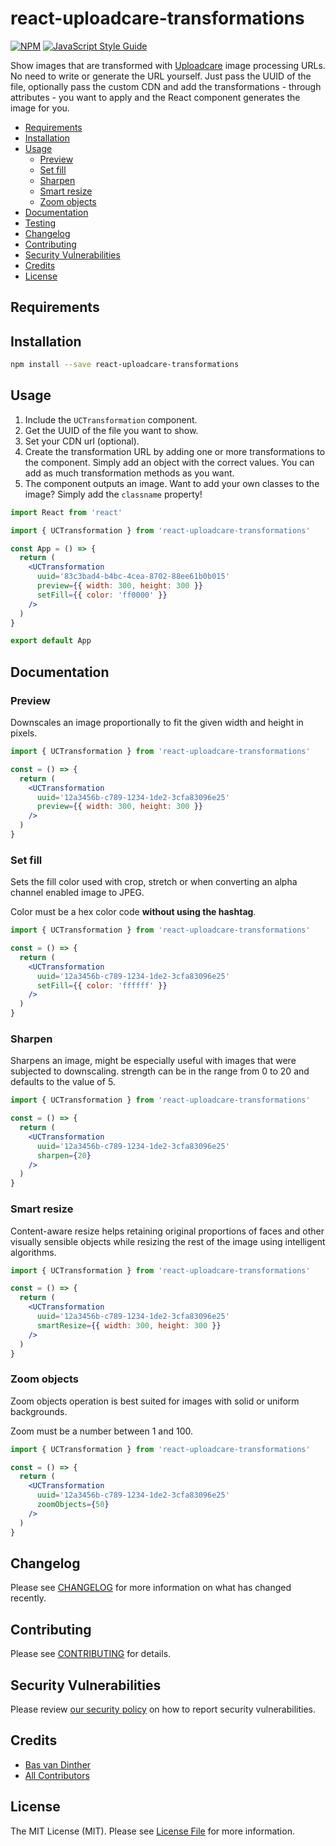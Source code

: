 # react-uploadcare-transformations

[![NPM](https://img.shields.io/npm/v/react-uploadcare-transformations.svg)](https://www.npmjs.com/package/react-uploadcare-transformations) [![JavaScript Style Guide](https://img.shields.io/badge/code_style-standard-brightgreen.svg)](https://standardjs.com)

Show images that are transformed with [Uploadcare](https://uploadcare.com/?via=vk10) image processing URLs. No need to write or generate the URL yourself. Just pass the UUID of the file, optionally pass the custom CDN and add the transformations - through attributes - you want to apply and the React component generates the image for you.


- [Requirements](#requirements)
- [Installation](#installation)
- [Usage](#usage)
  * [Preview](#preview)
  * [Set fill](#set-fill)
  * [Sharpen](#sharpen)
  * [Smart resize](#smart-resize)
  * [Zoom objects](#zoom-objects)
- [Documentation](#documentation)
- [Testing](#testing)
- [Changelog](#changelog)
- [Contributing](#contributing)
- [Security Vulnerabilities](#security-vulnerabilities)
- [Credits](#credits)
- [License](#license)

## Requirements

## Installation

```bash
npm install --save react-uploadcare-transformations
```

## Usage

<ol>
    <li>
        Include the <code>UCTransformation</code> component.
    </li>
     <li>
        Get the UUID of the file you want to show.
    </li>
     <li>
        Set your CDN url (optional).
    </li>
     <li>
        Create the transformation URL by adding one or more transformations to the component. Simply add an object with the correct values. You can add as much transformation methods as you want. 
    </li>
    <li>The component outputs an image. Want to add your own classes to the image? Simply add the <code>classname</code> property!</li>
</ol>

```jsx
import React from 'react'

import { UCTransformation } from 'react-uploadcare-transformations'

const App = () => {
  return (
    <UCTransformation
      uuid='83c3bad4-b4bc-4cea-8702-88ee61b0b015'
      preview={{ width: 300, height: 300 }}
      setFill={{ color: 'ff0000' }}
    />
  )
}

export default App
```

## Documentation

### Preview
Downscales an image proportionally to fit the given width and height in pixels.

```jsx
import { UCTransformation } from 'react-uploadcare-transformations'

const = () => {
  return (
    <UCTransformation
      uuid='12a3456b-c789-1234-1de2-3cfa83096e25'
      preview={{ width: 300, height: 300 }}
    />
  )
}
```

### Set fill 
Sets the fill color used with crop, stretch or when converting an alpha channel enabled image to JPEG.

Color must be a hex color code <b>without using the hashtag</b>.

```jsx
import { UCTransformation } from 'react-uploadcare-transformations'

const = () => {
  return (
    <UCTransformation
      uuid='12a3456b-c789-1234-1de2-3cfa83096e25'
      setFill={{ color: 'ffffff' }}
    />
  )
}
```

### Sharpen
Sharpens an image, might be especially useful with images that were subjected to downscaling. strength can be in the range from 0 to 20 and defaults to the value of 5.

```jsx
import { UCTransformation } from 'react-uploadcare-transformations'

const = () => {
  return (
    <UCTransformation
      uuid='12a3456b-c789-1234-1de2-3cfa83096e25'
      sharpen={20}
    />
  )
}
```

### Smart resize 
Content-aware resize helps retaining original proportions of faces and other visually sensible objects while resizing the rest of the image using intelligent algorithms.

```jsx
import { UCTransformation } from 'react-uploadcare-transformations'

const = () => {
  return (
    <UCTransformation
      uuid='12a3456b-c789-1234-1de2-3cfa83096e25'
      smartResize={{ width: 300, height: 300 }}
    />
  )
}
```

### Zoom objects
Zoom objects operation is best suited for images with solid or uniform backgrounds.

Zoom must be a number between 1 and 100.

```jsx
import { UCTransformation } from 'react-uploadcare-transformations'

const = () => {
  return (
    <UCTransformation
      uuid='12a3456b-c789-1234-1de2-3cfa83096e25'
      zoomObjects={50}
    />
  )
}
```




## Changelog

Please see [CHANGELOG](CHANGELOG.md) for more information on what has changed recently.

## Contributing

Please see [CONTRIBUTING](.github/CONTRIBUTING.md) for details.

## Security Vulnerabilities

Please review [our security policy](../-/../-/security/policy) on how to report security vulnerabilities.

## Credits

-   [Bas van Dinther](https://github.com/baspa)
-   [All Contributors](../-/../-/contributors)

## License

The MIT License (MIT). Please see [License File](LICENSE.md) for more information.
